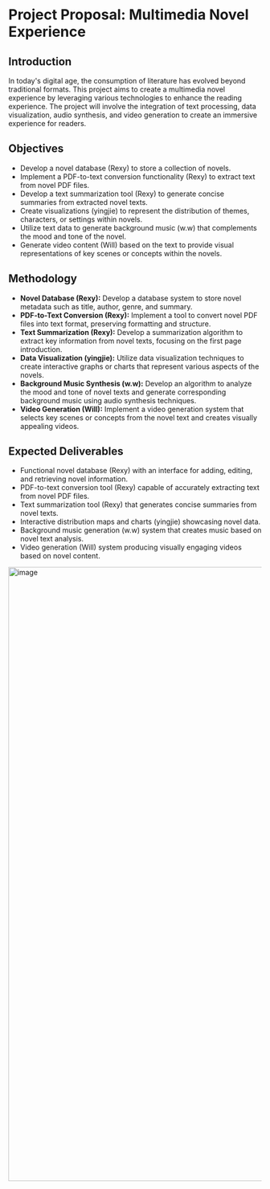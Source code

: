 # Project Proposal: Multimedia Novel Experience

## Introduction
In today's digital age, the consumption of literature has evolved beyond traditional formats. This project aims to create a multimedia novel experience by leveraging various technologies to enhance the reading experience. The project will involve the integration of text processing, data visualization, audio synthesis, and video generation to create an immersive experience for readers.

## Objectives
- Develop a novel database (Rexy) to store a collection of novels.
- Implement a PDF-to-text conversion functionality (Rexy) to extract text from novel PDF files.
- Develop a text summarization tool (Rexy) to generate concise summaries from extracted novel texts.
- Create visualizations (yingjie) to represent the distribution of themes, characters, or settings within novels.
- Utilize text data to generate background music (w.w) that complements the mood and tone of the novel.
- Generate video content (Will) based on the text to provide visual representations of key scenes or concepts within the novels.

## Methodology
- **Novel Database (Rexy):** Develop a database system to store novel metadata such as title, author, genre, and summary.
- **PDF-to-Text Conversion (Rexy):** Implement a tool to convert novel PDF files into text format, preserving formatting and structure.
- **Text Summarization (Rexy):** Develop a summarization algorithm to extract key information from novel texts, focusing on the first page introduction.
- **Data Visualization (yingjie):** Utilize data visualization techniques to create interactive graphs or charts that represent various aspects of the novels.
- **Background Music Synthesis (w.w):** Develop an algorithm to analyze the mood and tone of novel texts and generate corresponding background music using audio synthesis techniques.
- **Video Generation (Will):** Implement a video generation system that selects key scenes or concepts from the novel text and creates visually appealing videos.

## Expected Deliverables
- Functional novel database (Rexy) with an interface for adding, editing, and retrieving novel information.
- PDF-to-text conversion tool (Rexy) capable of accurately extracting text from novel PDF files.
- Text summarization tool (Rexy) that generates concise summaries from novel texts.
- Interactive distribution maps and charts (yingjie) showcasing novel data.
- Background music generation (w.w) system that creates music based on novel text analysis.
- Video generation (Will) system producing visually engaging videos based on novel content.

<img width="1223" alt="image" src="https://github.com/Rexmiao/DomusFlow/assets/35504986/76221aa1-3ebe-4753-9d9c-29661b740372">

